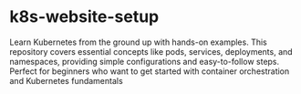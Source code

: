 # k8s-website-setup
Learn Kubernetes from the ground up with hands-on examples. This repository covers essential concepts like pods, services, deployments, and namespaces, providing simple configurations and easy-to-follow steps. Perfect for beginners who want to get started with container orchestration and Kubernetes fundamentals

